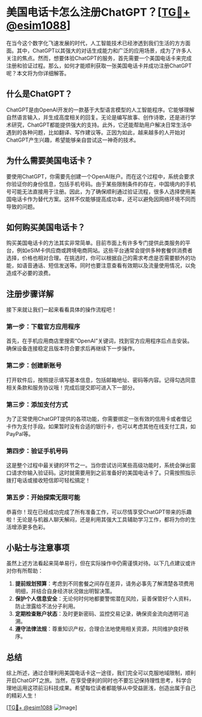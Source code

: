 # 美国电话卡怎么注册ChatGPT？[[TG💪+ @esim1088](https://t.me/s/esim1088)]

在当今这个数字化飞速发展的时代，人工智能技术已经渗透到我们生活的方方面面。其中，ChatGPT以其强大的对话生成能力和广泛的应用场景，成为了许多人关注的焦点。然而，想要体验ChatGPT的服务，首先需要一个美国电话卡来完成注册和验证过程。那么，如何才能顺利获取一张美国电话卡并成功注册ChatGPT呢？本文将为你详细解答。

## 什么是ChatGPT？

ChatGPT是由OpenAI开发的一款基于大型语言模型的人工智能程序。它能够理解自然语言输入，并生成高度相关的回复。无论是编写故事、创作诗歌，还是进行学术研究，ChatGPT都能提供强大的支持。此外，它还能帮助用户解决日常生活中遇到的各种问题，比如翻译、写作建议等。正因为如此，越来越多的人开始对ChatGPT产生兴趣，希望能够亲自尝试这一神奇的技术。

## 为什么需要美国电话卡？

要使用ChatGPT，你需要先创建一个OpenAI账户。而在这个过程中，系统会要求你验证你的身份信息，包括手机号码。由于某些限制条件的存在，中国境内的手机号可能无法直接用于注册。因此，为了确保顺利通过验证流程，很多人选择使用美国电话卡作为替代方案。这样不仅能够提高成功率，还可以避免因网络环境不同而导致的问题。

## 如何购买美国电话卡？

购买美国电话卡的方法其实非常简单。目前市面上有许多专门提供此类服务的平台，例如eSIM卡供应商或跨境电商网站。这些平台通常会提供多种套餐供消费者选择，价格也相对合理。在挑选时，你可以根据自己的需求考虑是否需要额外的功能，如语音通话、短信发送等。同时也要注意查看有效期以及流量使用情况，以免造成不必要的浪费。

## 注册步骤详解

接下来就让我们一起来看看具体的操作流程吧！

### 第一步：下载官方应用程序
首先，在手机应用商店里搜索“OpenAI”关键词，找到官方应用程序后点击安装。确保设备连接稳定且版本符合要求后再继续下一步操作。

### 第二步：创建新账号
打开软件后，按照提示填写基本信息，包括邮箱地址、密码等内容。记得勾选同意相关条款和服务协议哦！完成后提交即可进入下一部分。

### 第三步：添加支付方式
为了正常使用ChatGPT提供的各项功能，你需要绑定一张有效的信用卡或者借记卡作为支付手段。如果暂时没有合适的银行卡，也可以考虑其他在线支付工具，如PayPal等。

### 第四步：验证手机号码
这是整个过程中最关键的环节之一。当你尝试访问某些高级功能时，系统会弹出窗口请求你输入验证码。这时就需要用到之前准备好的美国电话卡了。只需按照指示拨打电话或接收短信即可轻松搞定！

### 第五步：开始探索无限可能
恭喜你！现在已经成功完成了所有准备工作，可以尽情享受ChatGPT带来的乐趣啦！无论是与机器人聊天解闷，还是利用其强大工具辅助学习工作，都将为你的生活增添更多色彩。

## 小贴士与注意事项

虽然上述方法看起来简单易行，但在实际操作中仍需谨慎对待。以下几点建议或许对你有所帮助：

1. **提前规划预算**：考虑到不同套餐之间存在差异，请务必事先了解清楚各项费用明细，并结合自身经济状况做出明智决策。
2. **保护个人信息安全**：无论何时何地都要警惕潜在风险，妥善保管好个人资料，防止泄露给不法分子利用。
3. **定期检查账户状态**：及时更新密码、监控交易记录，确保资金流向透明可追溯。
4. **遵守法律法规**：尊重知识产权，合理合法地使用相关资源，共同维护良好秩序。

## 总结

综上所述，通过合理利用美国电话卡这一途径，我们完全可以克服地域限制，顺利开启ChatGPT之旅。当然，在享受便利的同时也不要忘记保持理性思考，科学合理地运用这项前沿科技成果。希望每位读者都能够从中受益匪浅，创造出属于自己的精彩人生！

[[TG💪+ @esim1088](https://t.me/s/esim1088) ![Image](https://i.postimg.cc/4NQfJmqS/Snipaste-2025-05-13-00-14-12.png)]